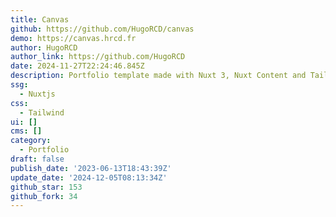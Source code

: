 ```yaml
---
title: Canvas
github: https://github.com/HugoRCD/canvas
demo: https://canvas.hrcd.fr
author: HugoRCD
author_link: https://github.com/HugoRCD
date: 2024-11-27T22:24:46.845Z
description: Portfolio template made with Nuxt 3, Nuxt Content and TailwindCSS
ssg:
  - Nuxtjs
css:
  - Tailwind
ui: []
cms: []
category:
  - Portfolio
draft: false
publish_date: '2023-06-13T18:43:39Z'
update_date: '2024-12-05T08:13:34Z'
github_star: 153
github_fork: 34
---
```

